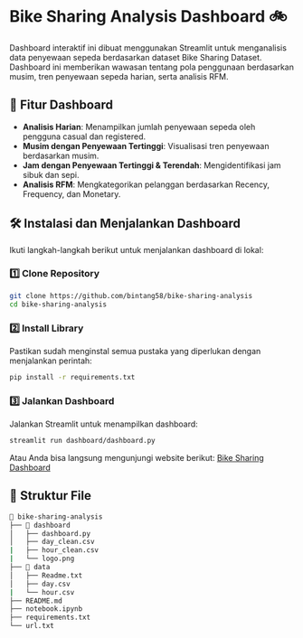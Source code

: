 # Bike Sharing Analysis Dashboard 🚲

Dashboard interaktif ini dibuat menggunakan Streamlit untuk menganalisis data penyewaan sepeda berdasarkan dataset Bike Sharing Dataset. Dashboard ini memberikan wawasan tentang pola penggunaan berdasarkan musim, tren penyewaan sepeda harian, serta analisis RFM.

## 📌 Fitur Dashboard

- **Analisis Harian**: Menampilkan jumlah penyewaan sepeda oleh pengguna casual dan registered.
- **Musim dengan Penyewaan Tertinggi**: Visualisasi tren penyewaan berdasarkan musim.
- **Jam dengan Penyewaan Tertinggi & Terendah**: Mengidentifikasi jam sibuk dan sepi.
- **Analisis RFM**: Mengkategorikan pelanggan berdasarkan Recency, Frequency, dan Monetary.

## 🛠️ Instalasi dan Menjalankan Dashboard

Ikuti langkah-langkah berikut untuk menjalankan dashboard di lokal:

### 1️⃣ Clone Repository

```bash
git clone https://github.com/bintang58/bike-sharing-analysis
cd bike-sharing-analysis
```

### 2️⃣ Install Library

Pastikan sudah menginstal semua pustaka yang diperlukan dengan menjalankan perintah:

```bash
pip install -r requirements.txt
```

### 3️⃣ Jalankan Dashboard

Jalankan Streamlit untuk menampilkan dashboard:

```bash
streamlit run dashboard/dashboard.py
```

Atau Anda bisa langsung mengunjungi website berikut: [Bike Sharing Dashboard](https://bike-sharing-analysis-bintangcahyaa.streamlit.app/)

## 📂 Struktur File

```bash
📂 bike-sharing-analysis
├── 📂 dashboard
│   ├── dashboard.py
│   ├── day_clean.csv
|   ├── hour_clean.csv
|   └── logo.png
├── 📂 data
│   ├── Readme.txt
│   ├── day.csv
|   └── hour.csv
├── README.md
├── notebook.ipynb
├── requirements.txt
└── url.txt
```
